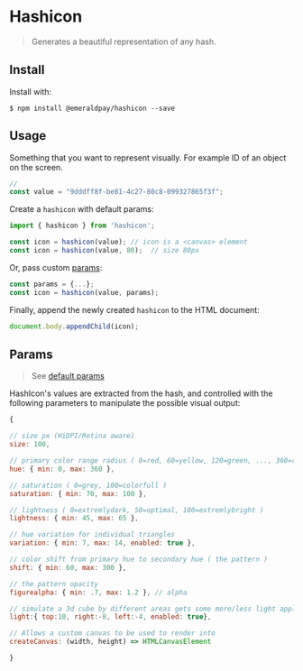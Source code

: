 Hashicon
==========

> Generates a beautiful representation of any hash.

Install
---

Install with: 
```shell
$ npm install @emeraldpay/hashicon --save
```   

Usage
---

Something that you want to represent visually. For example ID of an object on the screen.
```js
// 
const value = "9dddff8f-be81-4c27-80c8-099327865f3f";
```

Create a `hashicon` with default params:
```js
import { hashicon } from 'hashicon';

const icon = hashicon(value); // icon is a <canvas> element
const icon = hashicon(value, 80);  // size 80px
```

Or, pass custom [params](#params):
```js
const params = {...};
const icon = hashicon(value, params);
```

Finally, append the newly created `hashicon` to the HTML document:
```js
document.body.appendChild(icon);
```


Params
---
> See [default params](src/params.ts)

HashIcon's values are extracted from the hash, and controlled with the following parameters to manipulate the possible visual output:

```js
{

// size px (HiDPI/Retina aware)
size: 100,

// primary color range radius ( 0=red, 60=yellow, 120=green, ..., 360=red )
hue: { min: 0, max: 360 },

// saturation ( 0=grey, 100=colorfull )
saturation: { min: 70, max: 100 },

// lightness ( 0=extremlydark, 50=optimal, 100=extremlybright )
lightness: { min: 45, max: 65 },

// hue variation for individual triangles
variation: { min: 7, max: 14, enabled: true },

// color shift from primary hue to secondary hue ( the pattern )
shift: { min: 60, max: 300 },

// the pattern opacity
figurealpha: { min: .7, max: 1.2 }, // alpha

// simulate a 3d cube by different areas gets some more/less light applyed 
light:{ top:10, right:-8, left:-4, enabled: true},

// Allows a custom canvas to be used to render into
createCanvas: (width, height) => HTMLCanvasElement

}
```




